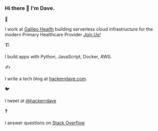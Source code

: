 ### Hi there 👋  I'm Dave.

:briefcase:

I work at [Galileo Health](https://galileohealth.com) building serverless cloud infrastructure for the modern Primary Healthcare Provider _[Join Us!](https://boards.greenhouse.io/galileo)_

:building_construction:

I build apps with Python, JavaScript, Docker, AWS.

:writing_hand:

I write a tech blog at [hackerrdave.com](https://hackerrdave.com).

:bird:

I tweet at [@hackerrdave](https://twitter.com/hackerrdave)

:question:

I answer questions on [Stack Overflow](https://stackoverflow.com/users/2692595/hackerrdave)

